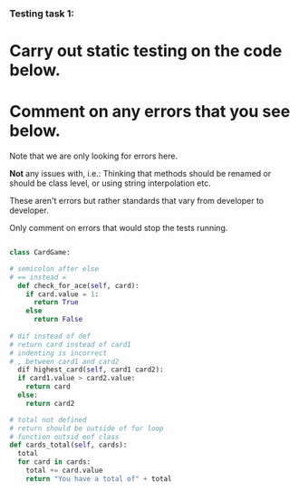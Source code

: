 ### Testing task 1:

# Carry out static testing on the code below.
# Comment on any errors that you see below.

Note that we are only looking for errors here.

**Not** any issues with, i.e.: 
Thinking that methods should be renamed or should be class level, or using string interpolation etc. 

These aren't errors but rather standards that vary from developer to developer. 

Only comment on errors that would stop the tests running.

```python

class CardGame:

# semicolon after else
# == instead =
  def check_for_ace(self, card):
    if card.value = 1:
      return True
    else
      return False
   
# dif instead of def
# return card instead of card1
# indenting is incorrect
# , between card1 and card2
  dif highest_card(self, card1 card2):
  if card1.value > card2.value:
    return card
  else:
    return card2

# total not defined
# return should be outside of for loop
# function outsid eof class
def cards_total(self, cards):
  total
  for card in cards:
    total += card.value
    return "You have a total of" + total
  
```
